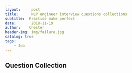 ```yaml
---
layout:     post
title:      NLP engineer interview questions collections
subtitle:  Practice make perfect
date:       2018-11-19
author:    Chester
header-img: img/failure.jpg
catalog: true
tags:
    - Job
---
```



## Question Collection 
<!--stackedit_data:
eyJoaXN0b3J5IjpbNTMxMTUyNzE2XX0=
-->